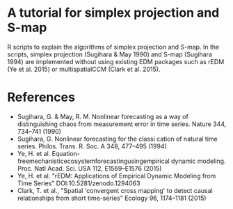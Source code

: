 # A tutorial for simplex projection and S-map
R scripts to explain the algorithms of simplex projection and S-map.
In the scripts, simplex projection (Sugihara & May 1990) and S-map (Sugihara 1994) are implemented without using existing EDM packages such as rEDM (Ye et al. 2015) or multispatialCCM (Clark et al. 2015).

# References
- Sugihara, G. & May, R. M. Nonlinear forecasting as a way of distinguishing chaos from measurement error in time series. Nature 344, 734–741 (1990)
- Sugihara, G. Nonlinear forecasting for the classi cation of natural time series. Philos. Trans. R. Soc. A 348, 477–495 (1994)
- Ye, H. et al. Equation-freemechanisticecosystemforecastingusingempirical dynamic modeling. Proc. Natl Acad. Sci. USA 112, E1569–E1576 (2015)
- Ye, H. et al. "rEDM: Applications of Empirical Dynamic Modeling from Time Series" DOI:10.5281/zenodo.1294063
- Clark, T. et al., "Spatial 'convergent cross mapping' to detect causal relationships from short time-series" Ecology 96, 1174–1181 (2015)
